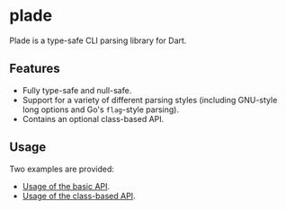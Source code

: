 # plade

Plade is a type-safe CLI parsing library for Dart.

## Features

- Fully type-safe and null-safe.
- Support for a variety of different parsing styles (including GNU-style long
  options and Go's `flag`-style parsing).
- Contains an optional class-based API.

## Usage

Two examples are provided:

- [Usage of the basic API](example/plade_example.dart).
- [Usage of the class-based API](example/dispatch_example.dart).
